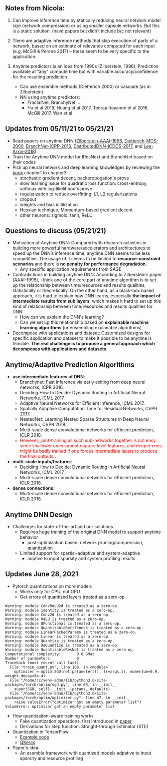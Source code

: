 ## Notes from Nicola:

1. Can improve inference time by statically reducing neural network model size (network compression) or using smaller capsule networks.  But this is a static solution. (have papers but didn’t include b/c not relevant)
 
2. There are adaptive inference methods that skip execution of parts of a network, based on an estimate of relevance computed for each input (e.g. McGill & Perona 2017) – these seem to be very specific to the application.
 
3. Anytime predictors is an idea from 1990s (Zilberstein, 1996). Prediction available at “any” compute time but with variable accuracy/confidence for the resulting prediction. 
    - Can use ensemble methods (Dietterich 2000) or cascade (as in Zilberstein).
    - NN using anytime predictors:
      - FractalNet, BranchyNet, …
      - Hu et al 2019, Huang et al 2017, Teerapittayanon et al 2016, McGill 2017, Wan et al

## Updates from 05/11/21 to 05/21/21
 - Read papers on anytime DNN ([Zilberstein-AAAI-1996](Zilberstein-AAAI-1996.md), [Dietterich-MCS-2000](Dietterich-MCS-2000.md), [BranchNet-ICPP-2016](BranchNet-ICPP-2016.md), [DistributedDNN-ICDCS-2017](DistributedDNN-ICDCS-2017.md), and [Lee-Arxiv-2018](Lee-Arxiv-2018.md))
 - Train the Anytime DNN model for IResNext and BranchNet based on their codes
 - Pick up neural network and deep learning knowledges by reviewing the [book](http://neuralnetworksanddeeplearning.com/) chapter1 to chapter3
   - stochastic gredient decent, backpropogation's prove
   - slow learning issue for quadratic loss function: cross-entropy, softmax with log-likelihood's prove
   - regularization to reduce overfitting: L1, L2 regularizations
   - dropout
   - weights and bias initilization
   - Hessian technique, Momentum-based gredient decent
   - other neurons: sigmoid, tanh, ReLU

## Questions to discuss (05/21/21)
 - Motivation of Anytime DNN: Compared with research activities in building more powerful hardware/accelerators and architectures to speed up the DNN’s inference time, anytime DNN seems to be less competitive. The usage of it seems to be limited to **resource-constraint scenarios** and there is **no penalty for performance degradation**.
   - Any specific application requirements from SAGE
 - Contradictions in building anytime DNN: According to Zilberstein’s paper (AAAI-1996), I think one of the core part of anytime algorithm is to set up the relationship between time/resources and results qualities, statistically or theoretically. On the other hand, as a black-box based approach, it is hard to explain how DNN learns, especially **the impact of intermediate results from sub layers**, which makes it hard to set up this kind of relationship between time/resources and results qualities for DNN.
   - How can we explain the DNN's learning?
   - Can we set up this relationship based on **explainable machine learning algorithms** (or ensembling explanable algorithms)
 - Decompose with applications and dataset: Customized designs for specific application and dataset to make it possible to be anytime is feasible. **The real challenge is to propose a general approach which decomposes with applications and datasets**.

## Anytime/Adaptive Prediction Algorithms
 - **use intermediate features of DNN**:
   - Branchynet: Fast inference via early exiting from deep neural networks, ICPR 2016.
   - Deciding How to Decide: Dynamic Routing in Artificial Neural Networks, ICML 2017.
   - Adaptive Neural Networks for Efficient Inference, ICML 2017.
   - Spatially Adaptive Computation Time for Residual Networks, CVPR 2017.
   - NestedNet: Learning Nested Sparse Structures in Deep Neural Networks, CVPR 2018.
   - Multi-scale dense convolutional networks for efficient prediction, ICLR 2018.
   - <span style="color:red">However, joint-training all such sub-networks together is not easy since shallower ones cannot capture level features, and deeper ones might be badly trained if one forces intermediate layers to produce the final outputs.</span>.
 - **multi-scale inputs/features**:
   - Deciding How to Decide: Dynamic Routing in Artificial Neural Networks, ICML 2017.
   - Multi-scale dense convolutional networks for efficient prediction, ICLR 2018.
 - **dense connections**:
   - Multi-scale dense convolutional networks for efficient prediction, ICLR 2018.

## Anytime DNN Design
 - Challenges for state-of-the-art and our solutions
   - Requires huge training of the original DNN model to support anytime behavior
     - post-optimization based: network pruning/compression, quantization
   - Limited support for spartial-adaptive and system-adaptive
     - adptive to input sparsity and system profiling results

## Updates June 28, 2021
 - Pytorch quantizations on more models
   - Works only for CPU, not GPU
   - Get errors of quantized layers treated as a zero-op
```
Warning: module ConvReLU2d is treated as a zero-op.
Warning: module Identity is treated as a zero-op.
Warning: module Conv2d is treated as a zero-op.
Warning: module ReLU is treated as a zero-op.
Warning: module QFunctional is treated as a zero-op.
Warning: module QuantizableBottleneck is treated as a zero-op.
Warning: module LinearPackedParams is treated as a zero-op.
Warning: module Linear is treated as a zero-op.
Warning: module Quantize is treated as a zero-op.
Warning: module DeQuantize is treated as a zero-op.
Warning: module QuantizableResNet is treated as a zero-op.
Computational complexity:       0.0 GMac
Number of parameters:           0
Traceback (most recent call last):
  File "train_quant.py", line 108, in <module>
    optimizer = optim.SGD(net.parameters(), lr=args.lr, momentum=0.9, weight_decay=5e-4)
  File "/home/cc/venv-adnn/lib/python3.6/site-packages/torch/optim/sgd.py", line 68, in __init__
    super(SGD, self).__init__(params, defaults)
  File "/home/cc/venv-adnn/lib/python3.6/site-packages/torch/optim/optimizer.py", line 47, in __init__
    raise ValueError("optimizer got an empty parameter list")
ValueError: optimizer got an empty parameter list
```
 - How quantization-aware training works
   - Fake quantization opeartions, first introduced in [paper](https://arxiv.org/pdf/1712.05877.pdf)
   - Derivations for step function: Straight-through Estimator (STE)
 - Quantization in TensorFlow
   - [Example code](../codes/tf-quantization-example.py)
   - [QKeras](https://github.com/google/qkeras)
 - Paper's idea:
   - An esemble framework with quantized models adpative to input sparsity and resource profiling